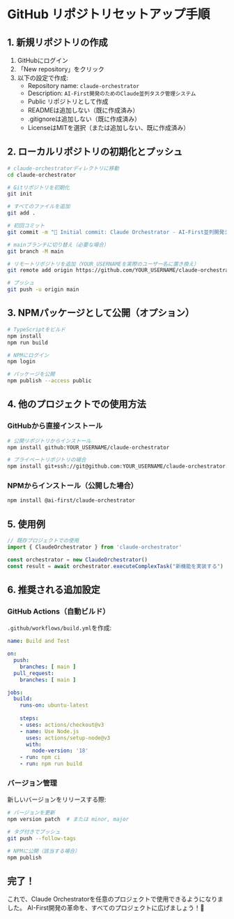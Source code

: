 # GitHub リポジトリセットアップ手順

## 1. 新規リポジトリの作成

1. GitHubにログイン
2. 「New repository」をクリック
3. 以下の設定で作成:
   - Repository name: `claude-orchestrator`
   - Description: `AI-First開発のためのClaude並列タスク管理システム`
   - Public リポジトリとして作成
   - READMEは追加しない（既に作成済み）
   - .gitignoreは追加しない（既に作成済み）
   - LicenseはMITを選択（または追加しない、既に作成済み）

## 2. ローカルリポジトリの初期化とプッシュ

```bash
# claude-orchestratorディレクトリに移動
cd claude-orchestrator

# Gitリポジトリを初期化
git init

# すべてのファイルを追加
git add .

# 初回コミット
git commit -m "🚀 Initial commit: Claude Orchestrator - AI-First並列開発システム"

# mainブランチに切り替え（必要な場合）
git branch -M main

# リモートリポジトリを追加（YOUR_USERNAMEを実際のユーザー名に置き換え）
git remote add origin https://github.com/YOUR_USERNAME/claude-orchestrator.git

# プッシュ
git push -u origin main
```

## 3. NPMパッケージとして公開（オプション）

```bash
# TypeScriptをビルド
npm install
npm run build

# NPMにログイン
npm login

# パッケージを公開
npm publish --access public
```

## 4. 他のプロジェクトでの使用方法

### GitHubから直接インストール

```bash
# 公開リポジトリからインストール
npm install github:YOUR_USERNAME/claude-orchestrator

# プライベートリポジトリの場合
npm install git+ssh://git@github.com:YOUR_USERNAME/claude-orchestrator.git
```

### NPMからインストール（公開した場合）

```bash
npm install @ai-first/claude-orchestrator
```

## 5. 使用例

```typescript
// 既存プロジェクトでの使用
import { ClaudeOrchestrator } from 'claude-orchestrator'

const orchestrator = new ClaudeOrchestrator()
const result = await orchestrator.executeComplexTask("新機能を実装する")
```

## 6. 推奨される追加設定

### GitHub Actions（自動ビルド）

`.github/workflows/build.yml`を作成:

```yaml
name: Build and Test

on:
  push:
    branches: [ main ]
  pull_request:
    branches: [ main ]

jobs:
  build:
    runs-on: ubuntu-latest
    
    steps:
    - uses: actions/checkout@v3
    - name: Use Node.js
      uses: actions/setup-node@v3
      with:
        node-version: '18'
    - run: npm ci
    - run: npm run build
```

### バージョン管理

新しいバージョンをリリースする際:

```bash
# バージョンを更新
npm version patch  # または minor, major

# タグ付きでプッシュ
git push --follow-tags

# NPMに公開（該当する場合）
npm publish
```

## 完了！

これで、Claude Orchestratorを任意のプロジェクトで使用できるようになりました。
AI-First開発の革命を、すべてのプロジェクトに広げましょう！🚀